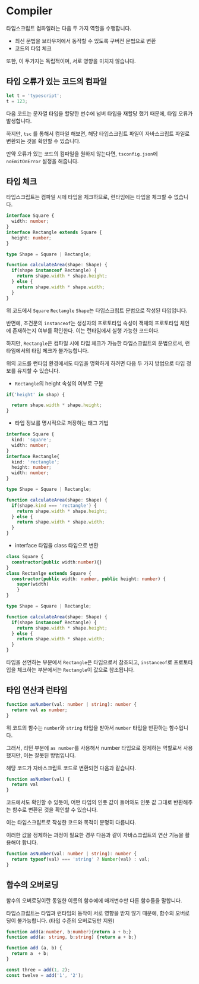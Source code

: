 # Compiler

타입스크립트 컴파일러는 다음 두 가지 역할을 수행합니다.

- 최신 문법을 브라우저에서 동작할 수 있도록 구버전 문법으로 변환
- 코드의 타입 체크

또한, 이 두가지는 독립적이며, 서로 영향을 미치지 않습니다.

## 타입 오류가 있는 코드의 컴파일

```ts
let t = 'typescript';
t = 123;
```

다음 코드는 문자열 타입을 할당한 변수에  넘버 타입을 재할당 했기 때문에, 타입 오류가 발생합니다.

하지만, `tsc` 를 통해서 컴파일 해보면, 해당 타입스크립트 파일이 자바스크립트 파일로 변환되는 것을 확인할 수 있습니다.

 만약 오류가 있는 코드의 컴파일을 원하지 않는다면, `tsconfig.json`에 `noEmitOnError` 설정을 해줍니다.

 ## 타입 체크

타입스크립트는 컴파일 시에 타입을 체크하므로, 런타임에는 타입을 체크할 수 없습니다.

```ts
interface Square {
  width: number;
}
interface Rectangle extends Square {
  height: number;
}

type Shape = Square | Rectangle;

function calculateArea(shape: Shape) {
  if(shape instanceof Rectangle) {
    return shape.width * shape.height;
  } else {
    return shape.width * shape.width;
  }
}
```
위 코드에서 `Square` `Rectangle` `Shape`는 타입스크립트 문법으로 작성된 타입입니다.

반면에, 조건문의 `instanceof`는 생성자의 프로토타입 속성이 객체의 프로토타입 체인에 존재하는지 여부를 확인한다. 이는 런타임에서 실행 가능한 코드이다.

하지만, `Rectangle`은 컴파일 시에 타입 체크가 가능한 타입스크립트의 문법으로서, 런타임에서의 타입 체크가 불가능합니다.

위의 코드를 런타임 환경에서도 타입을 명확하게 하려면 다음 두 가지 방법으로 타입 정보를 유지할 수 있습니다.

- `Rectangle`의 height 속성의 여부로 구분
```ts
if('height' in shap) {

  return shape.width * shape.height;
}
```
- 타입 정보를 명시적으로 저장하는 태그 기법
```ts
interface Square {
  kind: 'square';
  width: number;
}
interface Rectangle{
  kind: 'rectangle';
  height: number;
  width: number;
}

type Shape = Square | Rectangle;

function calculateArea(shape: Shape) {
  if(shape.kind === 'rectangle') {
    return shape.width * shape.height;
  } else {
    return shape.width * shape.width;
  }
}
```
- interface 타입을 class 타입으로 변환
```ts
class Square {
  constructor(public width:number){}
}
class Rectanlge extends Square {
  constructor(public width: number, public height: number) {
    super(width)
    }
}

type Shape = Square | Rectangle;

function calculateArea(shape: Shape) {
  if(shape instanceof Rectangle) {
    return shape.width * shape.height;
  } else {
    return shape.width * shape.width;
  }
}
```

타입을 선언하는 부분에서 `Rectangle`은 타입으로서 참조되고, `instanceof`로 프로토타입을 체크하는 부분에서는 `Rectangle`이 값으로 참조됩니다.

## 타입 연산과 런타임

```ts
function asNumber(val: number | string): number {
  return val as number;
}
```

위 코드의 함수는 `number`와 `string` 타입을 받아서 `number` 타입을 반환하는 함수입니다. 

그래서, 리턴 부분에 `as number`를 사용해서 number 타입으로 정제하는 역할로서 사용했지만, 이는 잘못된 방법입니다.

해당 코드가 자바스크립트 코드로 변환되면 다음과 같습니다.

```js
function asNumber(val) {
  return val
}
```

코드에서도 확인할 수 있듯이, 어떤 타입의 인풋 값이 들어와도 인풋 값 그대로 반환해주는 함수로 변환된 것을 확인할 수 있습니다.

이는 타입스크립트로 작성한 코드와 목적이 분명히 다릅니다.

이러한 값을 정제하는 과정이 필요한 경우 다음과 같이 자바스크립트의 연산 기능을 활용해야 합니다.

```ts
function asNumber(val: number | string): number {
  return typeof(val) === 'string' ? Number(val) : val;
}
```

## 함수의 오버로딩

함수의 오버로딩이란 동일한 이름의 함수에에 매개변수만 다른 함수들을 말합니다.

타입스크립트는 타입과 런타임의 동작이 서로 영향을 받지 않기 때문에, 함수의 오버로딩이 불가능합니다. (타입 수준의 오버로딩만 지원)

```ts
function add(a:number, b:number){return a + b;}
function add(a: string, b:string) {return a + b;}
```
```js
function add (a, b) {
  return a  + b;
}

const three = add(1, 2);
const twelve = add('1', '2');
```